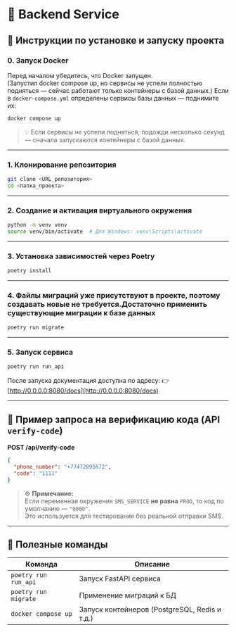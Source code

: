 # 🧩 Backend Service

## 🚀 Инструкции по установке и запуску проекта

### 0. Запуск Docker
Перед началом убедитесь, что Docker запущен.  
(Запустил docker compose up, но сервисы не успели полностью подняться — сейчас работают только контейнеры с базой данных.)
Если в `docker-compose.yml` определены сервисы базы данных — поднимите их:

```bash
docker compose up
```

> 💡 Если сервисы не успели подняться, подожди несколько секунд — сначала запускаются контейнеры с базой данных.

---

### 1. Клонирование репозитория
```bash
git clone <URL_репозитория>
cd <папка_проекта>
```

---

### 2. Создание и активация виртуального окружения
```bash
python -m venv venv
source venv/bin/activate  # Для Windows: venv\Scripts\activate
```

---

### 3. Установка зависимостей через Poetry
```bash
poetry install
```

---

### 4. Файлы миграций уже присутствуют в проекте, поэтому создавать новые не требуется.Достаточно применить существующие миграции к базе данных
```bash
poetry run migrate
```

---

### 5. Запуск сервиса
```bash
poetry run run_api
```

После запуска документация доступна по адресу:
👉 [http://0.0.0.0:8080/docs](http://0.0.0.0:8080/docs)

---

## 📱 Пример запроса на верификацию кода (API `verify-code`)

**POST /api/verify-code**

```json
{
  "phone_number": "+77472095672",
  "code": "1111"
}
```

> ⚙️ **Примечание:**  
> Если переменная окружения `SMS_SERVICE` **не равна** `PROD`, то код по умолчанию — `"0000"`.  
> Это используется для тестирования без реальной отправки SMS.

---

## 🧰 Полезные команды

| Команда | Описание |
|----------|-----------|
| `poetry run run_api` | Запуск FastAPI сервиса |
| `poetry run migrate` | Применение миграций к БД |
| `docker compose up` | Запуск контейнеров (PostgreSQL, Redis и т.д.) |